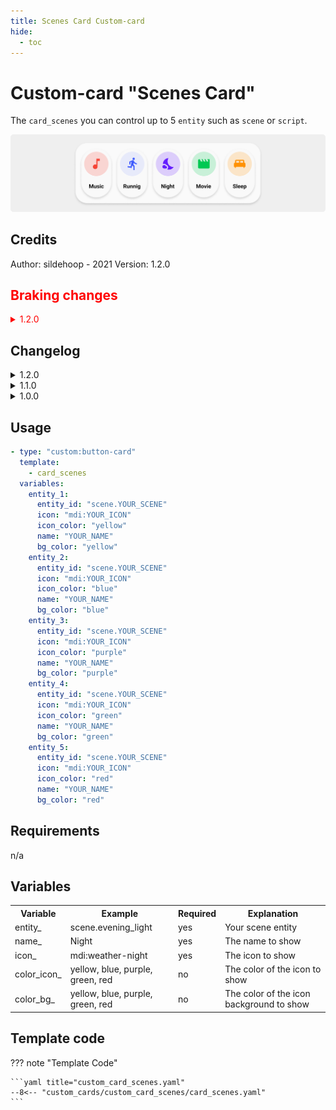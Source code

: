 ```yaml
---
title: Scenes Card Custom-card
hide:
  - toc
---
```

<!-- markdownlint-disable MD046 -->

# Custom-card "Scenes Card"

The `card_scenes` you can control up to 5 `entity` such as `scene` or `script`.

![Scenes Card](../../docs/assets/img/card_scenes.png)

## Credits

Author: sildehoop - 2021
Version: 1.2.0

<h2 style="color: red">Braking changes</h2>

 <details style="color: red">
   <summary>1.2.0</summary>

 ```yaml
 #OLD
- type: "custom:button-card"
  template:
    - card_scenes
  variables:
    entity_1: "scene.YOUR_SCENE"
    entity_2: "scene.YOUR_SCENE"
    entity_3: "scene.YOUR_SCENE"
    entity_4: "scene.YOUR_SCENE"
    entity_5: "scene.YOUR_SCENE"
    name_1: "YOUR_NAME"
    name_2: "YOUR_NAME"
    name_3: "YOUR_NAME"
    name_4: "YOUR_NAME"
    name_5: "YOUR_NAME"
    icon_1: "mdi:YOUR_ICON"
    icon_2: "mdi:YOUR_ICON"
    icon_3: "mdi:YOUR_ICON"
    icon_4: "mdi:YOUR_ICON"
    icon_5: "mdi:YOUR_ICON"
    color_icon_1: "yellow"
    color_icon_2: "blue"
    color_icon_3: "purple"
    color_icon_4: "green"
    color_icon_5: "red"
    color_bg_1: "yellow"
    color_bg_2: "blue"
    color_bg_3: "purple"
    color_bg_4: "green"
    color_bg_5: "red"
 ```

 ```yaml
 #NEW
- type: "custom:button-card"
  template:
    - card_scenes
  variables:
    entity_1:
      entity_id: "scene.YOUR_SCENE"
      icon: "mdi:YOUR_ICON"
      icon_color: "yellow"
      name: "YOUR_NAME"
      bg_color: "yellow"
    entity_2:
      entity_id: "scene.YOUR_SCENE"
      icon: "mdi:YOUR_ICON"
      icon_color: "blue"
      name: "YOUR_NAME"
      bg_color: "blue"
    entity_3:
      entity_id: "scene.YOUR_SCENE"
      icon: "mdi:YOUR_ICON"
      icon_color: "purple"
      name: "YOUR_NAME"
      bg_color: "purple"
    entity_4:
      entity_id: "scene.YOUR_SCENE"
      icon: "mdi:YOUR_ICON"
      icon_color: "green"
      name: "YOUR_NAME"
      bg_color: "green"
    entity_5:
      entity_id: "scene.YOUR_SCENE"
      icon: "mdi:YOUR_ICON"
      icon_color: "red"
      name: "YOUR_NAME"
      bg_color: "red"
 ```

 </details>

## Changelog

<details>
<summary>1.2.0</summary>
Implementation of nested variables
</details>
<details>
<summary>1.1.0</summary>
Auto dark mode box shadow
</details>
<details>
<summary>1.0.0</summary>
Initial release
</details>

## Usage

```yaml
- type: "custom:button-card"
  template:
    - card_scenes
  variables:
    entity_1:
      entity_id: "scene.YOUR_SCENE"
      icon: "mdi:YOUR_ICON"
      icon_color: "yellow"
      name: "YOUR_NAME"
      bg_color: "yellow"
    entity_2:
      entity_id: "scene.YOUR_SCENE"
      icon: "mdi:YOUR_ICON"
      icon_color: "blue"
      name: "YOUR_NAME"
      bg_color: "blue"
    entity_3:
      entity_id: "scene.YOUR_SCENE"
      icon: "mdi:YOUR_ICON"
      icon_color: "purple"
      name: "YOUR_NAME"
      bg_color: "purple"
    entity_4:
      entity_id: "scene.YOUR_SCENE"
      icon: "mdi:YOUR_ICON"
      icon_color: "green"
      name: "YOUR_NAME"
      bg_color: "green"
    entity_5:
      entity_id: "scene.YOUR_SCENE"
      icon: "mdi:YOUR_ICON"
      icon_color: "red"
      name: "YOUR_NAME"
      bg_color: "red"
```

## Requirements

n/a

## Variables

<table>
<tr>
<th>Variable</th>
<th>Example</th>
<th>Required</th>
<th>Explanation</th>
</tr>
<tr>
<td>entity_</td>
<td>scene.evening_light</td>
<td>yes</td>
<td>Your scene entity</td>
</tr>
<tr>
<td>name_</td>
<td>Night</td>
<td>yes</td>
<td>The name to show</td>
</tr>
<tr>
<td>icon_</td>
<td>mdi:weather-night</td>
<td>yes</td>
<td>The icon to show</td>
</tr>
<tr>
<td>color_icon_</td>
<td>yellow, blue, purple, green, red</td>
<td>no</td>
<td>The color of the icon to show</td>
</tr>
<tr>
<td>color_bg_</td>
<td>yellow, blue, purple, green, red</td>
<td>no</td>
<td>The color of the icon background to show</td>
</tr>
</table>

## Template code

??? note "Template Code"

    ```yaml title="custom_card_scenes.yaml"
    --8<-- "custom_cards/custom_card_scenes/card_scenes.yaml"
    ```
